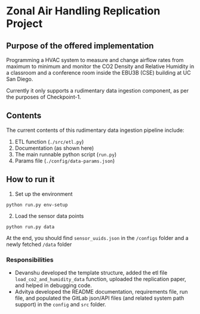 # Zonal Air Handling Replication Project

## Purpose of the offered implementation
Programming a HVAC system to measure and change airflow rates from maximum to minimum and monitor the CO2 Density and Relative Humidity in a classroom and a conference room inside the EBU3B (CSE) building at UC San Diego.

Currently it only supports a rudimentary data ingestion component, as per the purposes of Checkpoint-1.

## Contents
The current contents of this rudimentary data ingestion pipeline include:
1. ETL function (`./src/etl.py`)
2. Documentation (as shown here)
3. The main runnable python script (`run.py`)
4. Params file (`./config/data-params.json`)

## How to run it

1. Set up the environment

`python run.py env-setup`

2. Load the sensor data points

`python run.py data`


At the end, you should find `sensor_uuids.json` in the `/configs` folder and a newly fetched `/data` folder

### Responsibilities

* Devanshu developed the template structure, added the etl file `load_co2_and_humidity_data` function, uploaded the replication paper, and helped in debugging code.
* Advitya developed the README documentation, requirements file, run file, and populated the GitLab json/API files (and related system path support) in the `config` and `src` folder.
